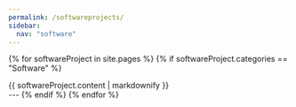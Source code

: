 ```yaml
---
permalink: /softwareprojects/
sidebar:
  nav: "software"
---
```


{% for softwareProject in site.pages %}
	{% if softwareProject.categories == "Software" %}
<div class = "row">
		{{ softwareProject.content | markdownify }}
</div>
---
	{% endif %}
{% endfor %}